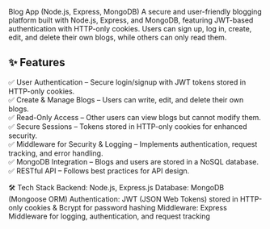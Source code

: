 Blog App (Node.js, Express, MongoDB)
A secure and user-friendly blogging platform built with Node.js, Express, and MongoDB, featuring JWT-based authentication with HTTP-only cookies. Users can sign up, log in, create, edit, and delete their own blogs, while others can only read them.

## ✨ Features  
✅ User Authentication – Secure login/signup with JWT tokens stored in HTTP-only cookies.  
✅ Create & Manage Blogs – Users can write, edit, and delete their own blogs.  
✅ Read-Only Access – Other users can view blogs but cannot modify them.  
✅ Secure Sessions – Tokens stored in HTTP-only cookies for enhanced security.  
✅ Middleware for Security & Logging – Implements authentication, request tracking, and error handling.  
✅ MongoDB Integration – Blogs and users are stored in a NoSQL database.  
✅ RESTful API – Follows best practices for API design.  

🛠️ Tech Stack
Backend: Node.js, Express.js
Database: MongoDB (Mongoose ORM)
Authentication: JWT (JSON Web Tokens) stored in HTTP-only cookies & Bcrypt for password hashing
Middleware: Express Middleware for logging, authentication, and request tracking

